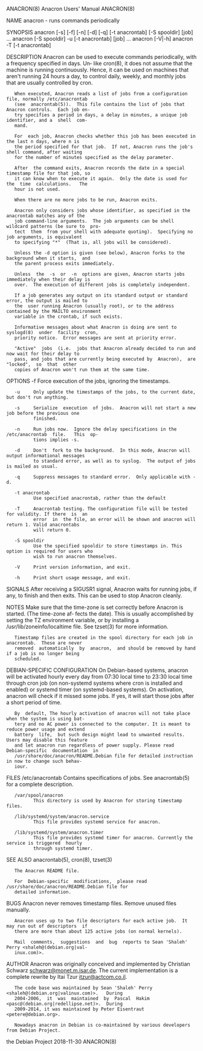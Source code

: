 ANACRON(8)                               Anacron Users' Manual                              ANACRON(8)

NAME
       anacron - runs commands periodically

SYNOPSIS
       anacron [-s] [-f] [-n] [-d] [-q] [-t anacrontab] [-S spooldir] [job] ...
       anacron [-S spooldir] -u [-t anacrontab] [job] ...
       anacron [-V|-h]
       anacron -T [-t anacrontab]

DESCRIPTION
       Anacron  can be used to execute commands periodically, with a frequency specified in days.  Un‐
       like cron(8), it does not assume that the machine is running continuously.  Hence,  it  can  be
       used on machines that aren't running 24 hours a day, to control daily, weekly, and monthly jobs
       that are usually controlled by cron.

       When executed, Anacron reads a list of jobs from a configuration file, normally /etc/anacrontab
       (see  anacrontab(5)).  This file contains the list of jobs that Anacron controls.  Each job en‐
       try specifies a period in days, a delay in minutes, a unique job identifier, and a  shell  com‐
       mand.

       For  each job, Anacron checks whether this job has been executed in the last n days, where n is
       the period specified for that job.  If not, Anacron runs the job's shell command, after waiting
       for the number of minutes specified as the delay parameter.

       After  the command exits, Anacron records the date in a special timestamp file for that job, so
       it can know when to execute it again.  Only the date is used for the  time  calculations.   The
       hour is not used.

       When there are no more jobs to be run, Anacron exits.

       Anacron only considers jobs whose identifier, as specified in the anacrontab matches any of the
       job command-line arguments.  The job arguments can be shell wildcard patterns (be sure to  pro‐
       tect  them  from your shell with adequate quoting).  Specifying no job arguments, is equivalent
       to specifying "*"  (That is, all jobs will be considered).

       Unless the -d option is given (see below), Anacron forks to the background when it starts,  and
       the parent process exits immediately.

       Unless  the  -s  or  -n  options are given, Anacron starts jobs immediately when their delay is
       over.  The execution of different jobs is completely independent.

       If a job generates any output on its standard output or standard error, the output is mailed to
       the  user running Anacron (usually root), or to the address contained by the MAILTO environment
       variable in the crontab, if such exists.

       Informative messages about what Anacron is doing are sent to syslogd(8)  under  facility  cron,
       priority notice.  Error messages are sent at priority error.

       "Active"  jobs  (i.e.  jobs that Anacron already decided to run and now wait for their delay to
       pass, and jobs that are currently being executed by  Anacron),  are  "locked",  so  that  other
       copies of Anacron won't run them at the same time.

OPTIONS
       -f     Force execution of the jobs, ignoring the timestamps.

       -u     Only update the timestamps of the jobs, to the current date, but don't run anything.

       -s     Serialize  execution  of jobs.  Anacron will not start a new job before the previous one
              finished.

       -n     Run jobs now.  Ignore the delay specifications in the /etc/anacrontab  file.   This  op‐
              tions implies -s.

       -d     Don't  fork to the background.  In this mode, Anacron will output informational messages
              to standard error, as well as to syslog.  The output of jobs is mailed as usual.

       -q     Suppress messages to standard error.  Only applicable with -d.

       -t anacrontab
              Use specified anacrontab, rather than the default

       -T     Anacrontab testing. The configuration file will be tested for validity. If there  is  an
              error  in  the file, an error will be shown and anacron will return 1. Valid anacrontabs
              will return 0.

       -S spooldir
              Use the specified spooldir to store timestamps in. This option is required for users who
              wish to run anacron themselves.

       -V     Print version information, and exit.

       -h     Print short usage message, and exit.

SIGNALS
       After  receiving  a  SIGUSR1 signal, Anacron waits for running jobs, if any, to finish and then
       exits.  This can be used to stop Anacron cleanly.

NOTES
       Make sure that the time-zone is set correctly before Anacron is started.   (The  time-zone  af‐
       fects  the  date).   This is usually accomplished by setting the TZ environment variable, or by
       installing a /usr/lib/zoneinfo/localtime file.  See tzset(3) for more information.

       Timestamp files are created in the spool directory for each job in anacrontab.  These are never
       removed  automatically  by  anacron,  and should be removed by hand if a job is no longer being
       scheduled.

DEBIAN-SPECIFIC CONFIGURATION
       On Debian-based systems, anacron will be activated hourly every day from 07:30  local  time  to
       23:30  local time through cron job (on non-systemd systems where cron is installed and enabled)
       or systemd timer (on systemd-based systems).  On activation, anacron will check  if  it  missed
       some jobs. If yes, it will start those jobs after a short period of time.

       By  default, The hourly activation of anacron will not take place when the system is using bat‐
       tery and no AC power is connected to the computer. It is meant to reduce power usage and extend
       battery  life,  but such design might lead to unwanted results.  Users may disable this feature
       and let anacron run regardless of power supply. Please read  Debian-specific  documentation  in
       /usr/share/doc/anacron/README.Debian file for detailed instruction in now to change such behav‐
       iour.

FILES
       /etc/anacrontab
              Contains specifications of jobs.  See anacrontab(5) for a complete description.

       /var/spool/anacron
              This directory is used by Anacron for storing timestamp files.

       /lib/systemd/system/anacron.service
              This file provides systemd service for anacron.

       /lib/systemd/system/anacron.timer
              This file provides systemd timer for anacron. Currently the service is triggered  hourly
              through systemd timer.

SEE ALSO
       anacrontab(5), cron(8), tzset(3)

       The Anacron README file.

       For  Debian-specific  modifications,  please read /usr/share/doc/anacron/README.Debian file for
       detailed information.

BUGS
       Anacron never removes timestamp files.  Remove unused files manually.

       Anacron uses up to two file descriptors for each active job.  It may run out of descriptors  if
       there are more than about 125 active jobs (on normal kernels).

       Mail  comments,  suggestions  and  bug  reports to Sean 'Shaleh' Perry <shaleh@(debian.org|val‐
       inux.com)>.

AUTHOR
       Anacron    was    originally    conceived    and    implemented    by     Christian     Schwarz
       <schwarz@monet.m.isar.de>.  The  current  implementation  is  a  complete  rewrite by Itai Tzur
       <itzur@actcom.co.il>.

       The code base was maintained by Sean 'Shaleh' Perry <shaleh@(debian.org|valinux.com)>.   During
       2004-2006,  it  was  maintained  by  Pascal  Hakim  <pasc@(debian.org|redellipse.net)>.  During
       2009-2014, it was maintained by Peter Eisentraut <petere@debian.org>.

       Nowadays anacron in Debian is co-maintained by various developers from Debian Project.

the Debian Project                            2018-11-30                                    ANACRON(8)
